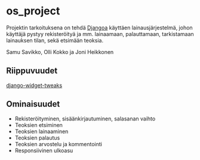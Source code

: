 # os_project
Projektin tarkoituksena on tehdä [Djangoa](https://www.djangoproject.com/) käyttäen lainausjärjestelmä, johon käyttäjä pystyy rekisteröityä ja mm. lainaamaan, palauttamaan, tarkistamaan lainauksen tilan, sekä etsimään teoksia.

Samu Savikko, Olli Kokko ja Joni Heikkonen

## Riippuvuudet
[django-widget-tweaks](https://github.com/jazzband/django-widget-tweaks)

## Ominaisuudet
* Rekisteröityminen, sisäänkirjautuminen, salasanan vaihto
* Teoksien etsiminen
* Teoksien lainaaminen
* Teoksien palautus
* Teoksien arvostelu ja kommentointi
* Responsiivinen ulkoasu
